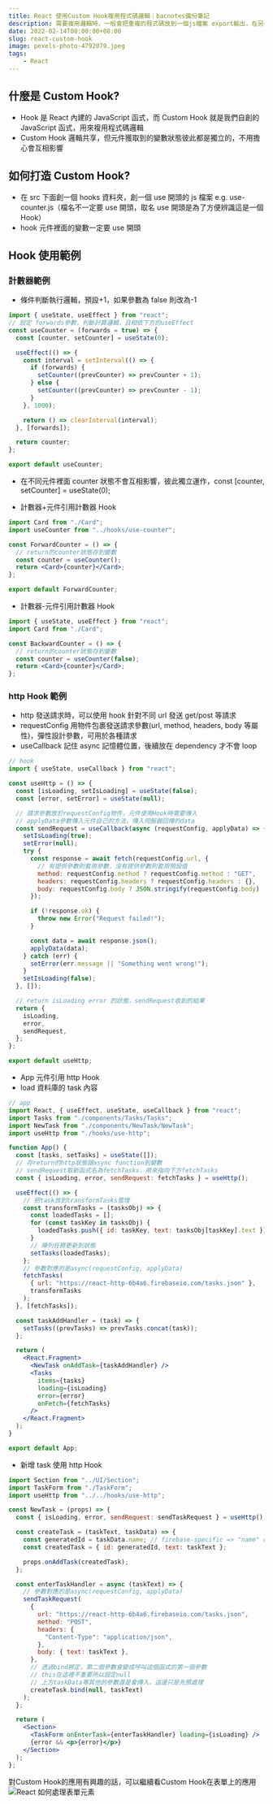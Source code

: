 ```yaml
---
title: React 使用Custom Hook複用程式碼邏輯｜bacnotes備份筆記
description: 需要複用邏輯時，一般會把重複的程式碼放到一個js檔案 export輸出，在另一個地方透過import引用。Custom Hook也是一樣的道理，只是函式變數需要取名為use開頭，跟其他元件做區隔。Custom Hook可以跨元件共享程式碼邏輯，對於精簡程式碼很有幫助。
date: 2022-02-14T00:00:00+08:00
slug: react-custom-hook
image: pexels-photo-4792079.jpeg
tags:
    - React
---
```


## 什麼是 Custom Hook?

* Hook 是 React 內建的 JavaScript 函式，而 Custom Hook 就是我們自創的 JavaScript 函式，用來複用程式碼邏輯
* Custom Hook 邏輯共享，但元件獲取到的變數狀態彼此都是獨立的，不用擔心會互相影響

## 如何打造 Custom Hook?

* 在 src 下面創一個 hooks 資料夾，創一個 use 開頭的 js 檔案 e.g. use-counter.js（檔名不一定要 use 開頭，取名 use 開頭是為了方便辨識這是一個 Hook）
* hook 元件裡面的變數一定要 use 開頭

## Hook 使用範例

### 計數器範例

* 條件判斷執行邏輯，預設+1，如果參數為 false 則改為-1

```jsx
import { useState, useEffect } from "react";
// 設定 forwards參數，判斷計算邏輯，且相依下方的useEffect
const useCounter = (forwards = true) => {
  const [counter, setCounter] = useState(0);

  useEffect(() => {
    const interval = setInterval(() => {
      if (forwards) {
        setCounter((prevCounter) => prevCounter + 1);
      } else {
        setCounter((prevCounter) => prevCounter - 1);
      }
    }, 1000);

    return () => clearInterval(interval);
  }, [forwards]);

  return counter;
};

export default useCounter;
```

* 在不同元件裡面 counter 狀態不會互相影響，彼此獨立運作，const [counter, setCounter] = useState(0); 

* 計數器+元件引用計數器 Hook

```jsx
import Card from "./Card";
import useCounter from "../hooks/use-counter";

const ForwardCounter = () => {
  // return的counter狀態存到變數
  const counter = useCounter();
  return <Card>{counter}</Card>;
};

export default ForwardCounter;
```

* 計數器-元件引用計數器 Hook

```jsx
import { useState, useEffect } from "react";
import Card from "./Card";

const BackwardCounter = () => {
  // return的counter狀態存到變數
  const counter = useCounter(false);
  return <Card>{counter}</Card>;
};
```

### http Hook 範例

* http 發送請求時，可以使用 hook 針對不同 url 發送 get/post 等請求
* requestConfig 用物件包裹發送請求參數(url, method, headers, body 等屬性)，彈性設計參數，可用於各種請求
* useCallback 記住 async 記憶體位置，後續放在 dependency 才不會 loop

```jsx
// hook
import { useState, useCallback } from "react";

const useHttp = () => {
  const [isLoading, setIsLoading] = useState(false);
  const [error, setError] = useState(null);

  // 請求參數放於requestConfig物件，元件使用Hook時需要傳入
  // applyData參數傳入元件自己的方法，傳入伺服器回傳的data
  const sendRequest = useCallback(async (requestConfig, applyData) => {
    setIsLoading(true);
    setError(null);
    try {
      const response = await fetch(requestConfig.url, {
        // 有提供參數則套用參數，沒有提供參數則套用預設值
        method: requestConfig.method ? requestConfig.method : "GET",
        headers: requestConfig.headers ? requestConfig.headers : {},
        body: requestConfig.body ? JSON.stringify(requestConfig.body) : null,
      });

      if (!response.ok) {
        throw new Error("Request failed!");
      }

      const data = await response.json();
      applyData(data);
    } catch (err) {
      setError(err.message || "Something went wrong!");
    }
    setIsLoading(false);
  }, []);

  // return isLoading error 的狀態，sendRequest收到的結果
  return {
    isLoading,
    error,
    sendRequest,
  };
};

export default useHttp;
```

* App 元件引用 http Hook
* load 資料庫的 task 內容

```jsx
// app
import React, { useEffect, useState, useCallback } from "react";
import Tasks from "./components/Tasks/Tasks";
import NewTask from "./components/NewTask/NewTask";
import useHttp from "./hooks/use-http";

function App() {
  const [tasks, setTasks] = useState([]);
  // 存return的http狀態跟async function到變數
  // sendRequest取新函式名為fetchTasks，用來指向下方fetchTasks
  const { isLoading, error, sendRequest: fetchTasks } = useHttp();

  useEffect(() => {
    // 把task放到transformTasks管理
    const transformTasks = (tasksObj) => {
      const loadedTasks = [];
      for (const taskKey in tasksObj) {
        loadedTasks.push({ id: taskKey, text: tasksObj[taskKey].text });
      }
      // 陣列任務更新到狀態
      setTasks(loadedTasks);
    };
    // 參數對應的是async(requestConfig, applyData)
    fetchTasks(
      { url: "https://react-http-6b4a6.firebaseio.com/tasks.json" },
      transformTasks
    );
  }, [fetchTasks]);

  const taskAddHandler = (task) => {
    setTasks((prevTasks) => prevTasks.concat(task));
  };

  return (
    <React.Fragment>
      <NewTask onAddTask={taskAddHandler} />
      <Tasks
        items={tasks}
        loading={isLoading}
        error={error}
        onFetch={fetchTasks}
      />
    </React.Fragment>
  );
}

export default App;
```

* 新增 task 使用 http Hook

```jsx
import Section from "../UI/Section";
import TaskForm from "./TaskForm";
import useHttp from "../../hooks/use-http";

const NewTask = (props) => {
  const { isLoading, error, sendRequest: sendTaskRequest } = useHttp();

  const createTask = (taskText, taskData) => {
    const generatedId = taskData.name; // firebase-specific => "name" contains generated id
    const createdTask = { id: generatedId, text: taskText };

    props.onAddTask(createdTask);
  };

  const enterTaskHandler = async (taskText) => {
    // 參數對應的是async(requestConfig, applyData)
    sendTaskRequest(
      {
        url: "https://react-http-6b4a6.firebaseio.com/tasks.json",
        method: "POST",
        headers: {
          "Content-Type": "application/json",
        },
        body: { text: taskText },
      },
      // 透過bind綁定，第二個參數會變成呼叫這個函式的第一個參數
      // this在這裡不重要所以設定null
      // 上方taskData等其他的參數還是會傳入，這邊只是先預處理
      createTask.bind(null, taskText)
    );
  };

  return (
    <Section>
      <TaskForm onEnterTask={enterTaskHandler} loading={isLoading} />
      {error && <p>{error}</p>}
    </Section>
  );
};
```
對Custom Hook的應用有興趣的話，可以繼續看Custom Hook在表單上的應用
![React 如何處理表單元素](http://localhost:1313/p/react_input_form/)

